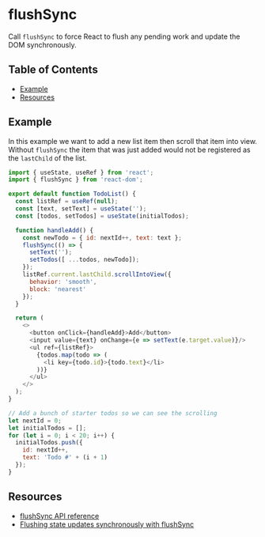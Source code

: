 # flushSync

Call `flushSync` to force React to flush any pending work and update the DOM synchronously.

## Table of Contents

<!-- toc -->

- [Example](#example)
- [Resources](#resources)

<!-- tocstop -->

## Example 

In this example we want to add a new list item then scroll that item into view. Without `flushSync`
the item that was just added would not be registered as the `lastChild` of the list. 

```javascript
import { useState, useRef } from 'react';
import { flushSync } from 'react-dom';

export default function TodoList() {
  const listRef = useRef(null);
  const [text, setText] = useState('');
  const [todos, setTodos] = useState(initialTodos);

  function handleAdd() {
    const newTodo = { id: nextId++, text: text };
    flushSync(() => {
      setText('');
      setTodos([ ...todos, newTodo]);
    });
    listRef.current.lastChild.scrollIntoView({
      behavior: 'smooth',
      block: 'nearest'
    });
  }

  return (
    <>
      <button onClick={handleAdd}>Add</button>
      <input value={text} onChange={e => setText(e.target.value)}/>
      <ul ref={listRef}>
        {todos.map(todo => (
          <li key={todo.id}>{todo.text}</li>
        ))}
      </ul>
    </>
  );
}

// Add a bunch of starter todos so we can see the scrolling
let nextId = 0;
let initialTodos = [];
for (let i = 0; i < 20; i++) {
  initialTodos.push({
    id: nextId++,
    text: 'Todo #' + (i + 1)
  });
}
```

## Resources

- [flushSync API reference](https://react.dev/reference/react-dom/flushSync#reference)
- [Flushing state updates synchronously with flushSync](https://react.dev/learn/manipulating-the-dom-with-refs#flushing-state-updates-synchronously-with-flush-sync)